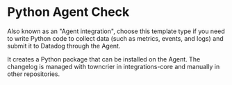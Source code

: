# Python Agent Check

Also known as an "Agent integration", choose this template type if you need to write Python code to collect data (such as metrics, events, and logs) and submit it to Datadog through the Agent.

It creates a Python package that can be installed on the Agent.
The changelog is managed with towncrier in integrations-core and manually in other repositories.
